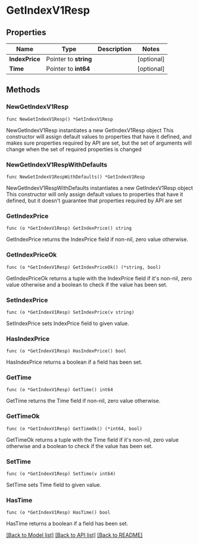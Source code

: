 # GetIndexV1Resp

## Properties

Name | Type | Description | Notes
------------ | ------------- | ------------- | -------------
**IndexPrice** | Pointer to **string** |  | [optional] 
**Time** | Pointer to **int64** |  | [optional] 

## Methods

### NewGetIndexV1Resp

`func NewGetIndexV1Resp() *GetIndexV1Resp`

NewGetIndexV1Resp instantiates a new GetIndexV1Resp object
This constructor will assign default values to properties that have it defined,
and makes sure properties required by API are set, but the set of arguments
will change when the set of required properties is changed

### NewGetIndexV1RespWithDefaults

`func NewGetIndexV1RespWithDefaults() *GetIndexV1Resp`

NewGetIndexV1RespWithDefaults instantiates a new GetIndexV1Resp object
This constructor will only assign default values to properties that have it defined,
but it doesn't guarantee that properties required by API are set

### GetIndexPrice

`func (o *GetIndexV1Resp) GetIndexPrice() string`

GetIndexPrice returns the IndexPrice field if non-nil, zero value otherwise.

### GetIndexPriceOk

`func (o *GetIndexV1Resp) GetIndexPriceOk() (*string, bool)`

GetIndexPriceOk returns a tuple with the IndexPrice field if it's non-nil, zero value otherwise
and a boolean to check if the value has been set.

### SetIndexPrice

`func (o *GetIndexV1Resp) SetIndexPrice(v string)`

SetIndexPrice sets IndexPrice field to given value.

### HasIndexPrice

`func (o *GetIndexV1Resp) HasIndexPrice() bool`

HasIndexPrice returns a boolean if a field has been set.

### GetTime

`func (o *GetIndexV1Resp) GetTime() int64`

GetTime returns the Time field if non-nil, zero value otherwise.

### GetTimeOk

`func (o *GetIndexV1Resp) GetTimeOk() (*int64, bool)`

GetTimeOk returns a tuple with the Time field if it's non-nil, zero value otherwise
and a boolean to check if the value has been set.

### SetTime

`func (o *GetIndexV1Resp) SetTime(v int64)`

SetTime sets Time field to given value.

### HasTime

`func (o *GetIndexV1Resp) HasTime() bool`

HasTime returns a boolean if a field has been set.


[[Back to Model list]](../README.md#documentation-for-models) [[Back to API list]](../README.md#documentation-for-api-endpoints) [[Back to README]](../README.md)


